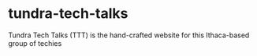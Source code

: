 # tundra-tech-talks
Tundra Tech Talks (TTT) is the hand-crafted website for this Ithaca-based group of techies
